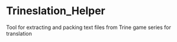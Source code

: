 # Trineslation_Helper
Tool for extracting and packing text files from Trine game series for translation
